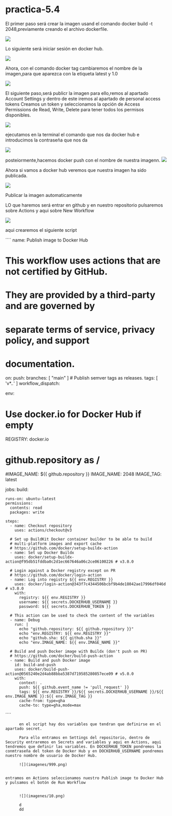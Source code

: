 # practica-5.4

El primer paso será crear la imagen usand el comando docker build -t 2048,previamente creando el archivo dockerfile.

![](imagenes/111.png)

Lo siguiente será iniciar sesión en docker hub.

![](imagenes/222.png)

Ahora, con el comando docker tag cambiaremos el nombre de la imagen,para que aparezca con la etiqueta latest y 1.0

![](imagenes/333.png)

El siguiente paso,será publicr la imagen para ello,remos al apartado Account Settings y dentro de este iremos al apartado de personal access tokens Creamos un token y seleccionamos la opción de Access Permissions de Read, Write, Delete para tener todos los permisos disponibles.

![](imagenes/444.png)


ejecutamos en la terminal el comando que nos da docker hub e introducimos la contraseña que nos da

![](imagenes/555.png)

posteiormente,hacemos docker push con el nombre de nuestra imagenn.
![](imagenes/666.png)

Ahora si vamos a docker hub veremos que nuestra imagen ha sido publicada.

![](imagenes/777.png)


Publicar la imagen automaticamente


LO que haremos será entrar en github y en nuestro repositorio pulsaremos sobre Actions y aqui sobre New Workflow

![](imagenes/888.png)

aqui crearemos el siguiente script

´´´´
name: Publish image to Docker Hub

# This workflow uses actions that are not certified by GitHub.
# They are provided by a third-party and are governed by
# separate terms of service, privacy policy, and support
# documentation.

on:
  push:
    branches: [ "main" ]
    # Publish semver tags as releases.
    tags: [ 'v*.*.*' ]
  workflow_dispatch:

env:
  # Use docker.io for Docker Hub if empty
  REGISTRY: docker.io
  # github.repository as <account>/<repo>
  #IMAGE_NAME: ${{ github.repository }}
  IMAGE_NAME: 2048
  IMAGE_TAG: latest

jobs:
  build:

    runs-on: ubuntu-latest
    permissions:
      contents: read
      packages: write

    steps:
      - name: Checkout repository
        uses: actions/checkout@v3

      # Set up BuildKit Docker container builder to be able to build
      # multi-platform images and export cache
      # https://github.com/docker/setup-buildx-action
      - name: Set up Docker Buildx
        uses: docker/setup-buildx-action@f95db51fddba0c2d1ec667646a06c2ce06100226 # v3.0.0

      # Login against a Docker registry except on PR
      # https://github.com/docker/login-action
      - name: Log into registry ${{ env.REGISTRY }}
        uses: docker/login-action@343f7c4344506bcbf9b4de18042ae17996df046d # v3.0.0
        with:
          registry: ${{ env.REGISTRY }}
          username: ${{ secrets.DOCKERHUB_USERNAME }}
          password: ${{ secrets.DOCKERHUB_TOKEN }}

      # This action can be used to check the content of the variables
      - name: Debug
        run: |
          echo "github.repository: ${{ github.repository }}"
          echo "env.REGISTRY: ${{ env.REGISTRY }}"
          echo "github.sha: ${{ github.sha }}"
          echo "env.IMAGE_NAME: ${{ env.IMAGE_NAME }}"

      # Build and push Docker image with Buildx (don't push on PR)
      # https://github.com/docker/build-push-action
      - name: Build and push Docker image
        id: build-and-push
        uses: docker/build-push-action@0565240e2d4ab88bba5387d719585280857ece09 # v5.0.0
        with:
          context: .
          push: ${{ github.event_name != 'pull_request' }}
          tags: ${{ env.REGISTRY }}/${{ secrets.DOCKERHUB_USERNAME }}/${{ env.IMAGE_NAME }}:${{ env.IMAGE_TAG }}
          cache-from: type=gha
          cache-to: type=gha,mode=max          
  ´´´´

          en el script hay dos variables que tendran que definirse en el apartado secret.

          Para ello entramos en Settings del repositorio, dentro de Security entraremos en Secrets and variables y aqui en Actions, aqui tendremos que definir las variables. En DOCKERHUB_TOKEN pondremos la conmtraseña del token de Docker Hub y en DOCKERHUB_USERNAME pondremos nuestro nombre de usuario de Docker Hub.

          ![](imagenes/999.png)


    entramos en Actions seleccionamos nuestro Publish image to Docker Hub y pulsamos el botón de Run Workflow

    
          ![](imagenes/10.png)

          d
          dd